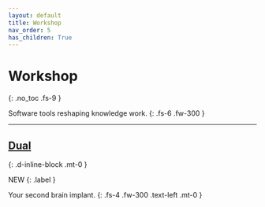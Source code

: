 ```yaml
---
layout: default
title: Workshop
nav_order: 5
has_children: True
---
```


# Workshop
{: .no_toc .fs-9 }

Software tools reshaping knowledge work.
{: .fs-6 .fw-300 }

---

## [Dual](/docs/workshop/dual)
{: .d-inline-block .mt-0 }

NEW
{: .label }

Your second brain implant.
{: .fs-4 .fw-300 .text-left .mt-0 }
